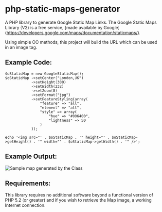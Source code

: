 php-static-maps-generator
=========================

A PHP library to generate Google Static Map Links. The Google Static Maps Library (V2) is a free service, [made available by Google] (https://developers.google.com/maps/documentation/staticmaps/).

Using simple OO methods, this project will build the URL which can be used in an image tag.


Example Code:
-------------

	$oStaticMap = new GoogleStaticMap();
	$oStaticMap	->setCenter("London,UK")
				->setHeight(300)
				->setWidth(232)
				->setZoom(8)
				->setFormat("jpg")
				->setFeatureStyling(array(
					"feature" => "all",
					"element" => "all",
					"style" => array(
						"hue" => "#006400",
						"lightness" => 50
					)
				));

	echo '<img src="' . $oStaticMap . '" height="' . $oStaticMap->getHeight() . '" width="' . $oStaticMap->getWidth() . '" />';

Example Output:
---------------

![Sample map generated by the Class](http://maps.google.com/maps/api/staticmap?center=London%2CUK&zoom=8&language=en-GB&maptype=roadmap&format=jpg&size=232x300&scale=1&style=feature:all|element:all|lightness:50|hue:0x006400&sensor=false)



Requirements:
-------------
This library requires no additional software beyond  a functional version of PHP
5.2 (or greater) and if you wish to retrieve the Map image, a working Internet
connection.